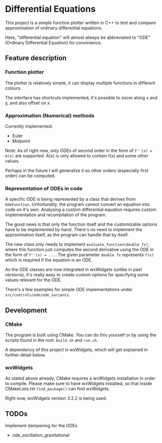 # Differential Equations

This project is a simple function plotter written in C++ to test and compare approximation
of ordinary differential equations.

Here, "differential equation" will almost always be abbreviated to "ODE" (Ordinary Differential Equation)
for convinience.

## Feature description

### Function plotter

The plotter is relatively simple, it can display multiple functions in different colours.

The interface has shortcuts implemented, it's possible to zoom along x and y, and also offset on x.

### Approximation (Numerical) methods

Currently implemented:

- Euler
- Midpoint

Note: As of right now, only ODEs of second order in the form of `f''(x) = A(x)` are supported. A(x)
is only allowed to contain f(x) and some other values.

Perhaps in the future I will generalize it so other orders (especially first order) can be computed.

### Representation of ODEs in code

A specific ODE is being represented by a class that derives from `OdeFunction`. Unfortunatly, the program
cannot convert an equation into code on it's own. Analysing a custom differential equation requires custom
implementation and recompilation of the program.

The good news is that only the function itself and the customizable options have to be implemented by hand.
There's no need to implement the approximation itself, as the program can handle that by itself.

The new class only needs to implement `evaluate_function(double fx)`, where this function just computes
the second derivative using the ODE in the form of `f''(x) = ...`. The given parameter `double fx` represents
`f(x)` which is required if the equation is an ODE.

As the ODE classes are now integrated in wxWidgets (unlike in past versions), it's really easy to create
custom options for specifying some values relevant for the ODE.

There's a few examples for simple ODE implementations under `src/controls/ode/ode_variants`.

## Development

### CMake

The program is built using CMake. You can do this yourself or by using the scripts found in the root:
`build.sh` and `run.sh`.

A dependency of this project is wxWidgets, which will get explained in further detail below.

### wxWidgets

As stated above already, CMake requires a wxWidgets installation in order to compile.
Please make sure to have wxWidgets installed, so that inside CMakeLists.txt `find_package()`
can find wxWidgets.

Right now, wxWidgets version 3.2.2 is being used.

## TODOs

Implement dampening for the ODEs

- ode_oscillation_gravitational
